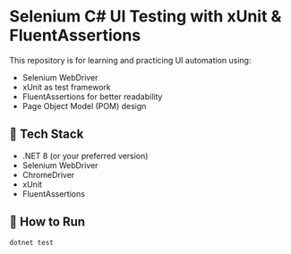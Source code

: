 # Selenium C# UI Testing with xUnit & FluentAssertions

This repository is for learning and practicing UI automation using:

- Selenium WebDriver
- xUnit as test framework
- FluentAssertions for better readability
- Page Object Model (POM) design

## 🔧 Tech Stack

- .NET 8 (or your preferred version)
- Selenium WebDriver
- ChromeDriver
- xUnit
- FluentAssertions

## 🚀 How to Run

```bash
dotnet test
```
